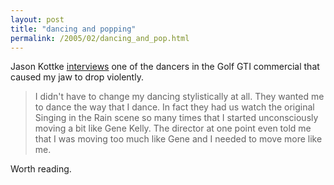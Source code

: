 ```yaml
---
layout: post
title: "dancing and popping"
permalink: /2005/02/dancing_and_pop.html
---
```


<p>Jason Kottke <a href="http://www.kottke.org/05/02/golf-gti-commercial-and-elsewhere">interviews</a> one of the dancers in the Golf GTI commercial that caused my jaw to drop violently.</p><blockquote dir="ltr" style="MARGIN-RIGHT: 0px"><p>I didn't have to change my dancing stylistically at all. They wanted me to dance the way that I dance. In fact they had us watch the original Singing in the Rain scene so many times that I started unconsciously moving a bit like Gene Kelly. The director at one point even told me that I was moving too much like Gene and I needed to move more like me. </p></blockquote><p>Worth reading.</p>


